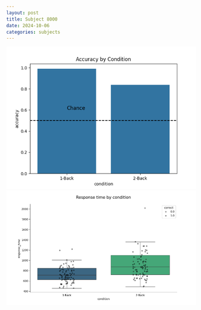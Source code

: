 ```yaml
---
layout: post
title: Subject 8000
date: 2024-10-06
categories: subjects
---
```


![](data/8000/run-5/8000_ATS_acc.png)
![](data/8000/run-5/8000_ATS_rt.png)
